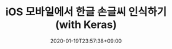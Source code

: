 ---
title: "iOS 모바일에서 한글 손글씨 인식하기 (with Keras)"
date: 2020-01-19T23:57:38+09:00
name: "iOS 모바일에서 한글 손글씨 인식하기 (with Keras)"
type: "분류"
provider: "AIFactory"
dataset: "한글 손글씨 폰트"
model: "전미정"
evaluation: "정확도"
score: "0.91866"
platform: "AIFactory"
platform_url: "http://222.114.162.6:8080/aifactory/task/detail.do?taskId=T00000000000000000003"
tag: "#execise"
---
